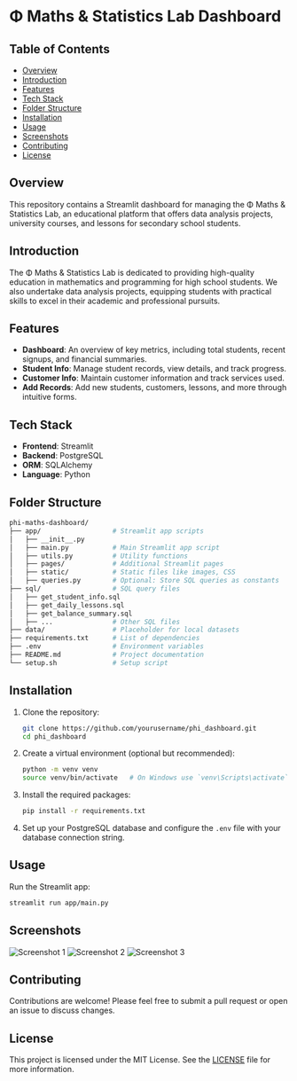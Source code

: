 # Φ Maths & Statistics Lab Dashboard

## Table of Contents
- [Overview](#overview)
- [Introduction](#introduction)
- [Features](#features)
- [Tech Stack](#tech-stack)
- [Folder Structure](#folder-structure)
- [Installation](#installation)
- [Usage](#usage)
- [Screenshots](#screenshots)
- [Contributing](#contributing)
- [License](#license)

## Overview
This repository contains a Streamlit dashboard for managing the Φ Maths & Statistics Lab, an educational platform that offers data analysis projects, university courses, and lessons for secondary school students.

## Introduction
The Φ Maths & Statistics Lab is dedicated to providing high-quality education in mathematics and programming for high school students. We also undertake data analysis projects, equipping students with practical skills to excel in their academic and professional pursuits.

## Features
- **Dashboard**: An overview of key metrics, including total students, recent signups, and financial summaries.
- **Student Info**: Manage student records, view details, and track progress.
- **Customer Info**: Maintain customer information and track services used.
- **Add Records**: Add new students, customers, lessons, and more through intuitive forms.

## Tech Stack
- **Frontend**: Streamlit
- **Backend**: PostgreSQL
- **ORM**: SQLAlchemy
- **Language**: Python

## Folder Structure
```graphql
phi-maths-dashboard/
├── app/                  # Streamlit app scripts
│   ├── __init__.py
│   ├── main.py           # Main Streamlit app script
│   ├── utils.py          # Utility functions
│   ├── pages/            # Additional Streamlit pages
│   ├── static/           # Static files like images, CSS
│   ├── queries.py        # Optional: Store SQL queries as constants
├── sql/                  # SQL query files
│   ├── get_student_info.sql
│   ├── get_daily_lessons.sql
│   ├── get_balance_summary.sql
│   ├── ...               # Other SQL files
├── data/                 # Placeholder for local datasets
├── requirements.txt      # List of dependencies
├── .env                  # Environment variables
├── README.md             # Project documentation
└── setup.sh              # Setup script
```

## Installation

1. Clone the repository:
   ```bash
   git clone https://github.com/yourusername/phi_dashboard.git
   cd phi_dashboard
   ```

2. Create a virtual environment (optional but recommended):
   ```bash
   python -m venv venv
   source venv/bin/activate   # On Windows use `venv\Scripts\activate`
   ```

3. Install the required packages:
   ```bash
   pip install -r requirements.txt
   ```

4. Set up your PostgreSQL database and configure the `.env` file with your database connection string.

## Usage
Run the Streamlit app:
```bash
streamlit run app/main.py
```

## Screenshots
![Screenshot 1](path/to/screenshot1.png)
![Screenshot 2](path/to/screenshot2.png)
![Screenshot 3](path/to/screenshot3.png)

## Contributing
Contributions are welcome! Please feel free to submit a pull request or open an issue to discuss changes.

## License
This project is licensed under the MIT License. See the [LICENSE](LICENSE) file for more information.
